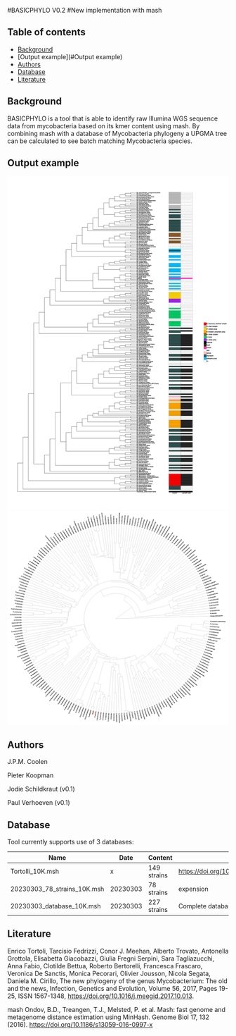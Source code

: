 #BASICPHYLO V0.2
#New implementation with mash

## Table of contents
* [Background](#GENERAL-INFO)
* [Output example](#Output example)
* [Authors](#Authors)
* [Database](#Database)
* [Literature](#Literature)

## Background
BASICPHYLO is a tool that is able to identify raw Illumina WGS sequence data from mycobacteria
based on its kmer content using mash.
By combining mash with a database of Mycobacteria phylogeny a UPGMA tree
can be calculated to see batch matching Mycobacteria species.

## Output example
![Alt text](images/Sample.png?raw=true "Output example")
![Alt text](images/Sample2.png?raw=true "Output example")

## Authors
J.P.M. Coolen 

Pieter Koopman

Jodie Schildkraut (v0.1)

Paul Verhoeven (v0.1)

## Database
Tool currently supports use of 3 databases:

| Name       | Date | Content      | Notes                                        |
|------------|----|--------------|----------------------------------------------|
| Tortolli_10K.msh | x  | 149 strains  | https://doi.org/10.1016/j.meegid.2017.10.013 |
| 20230303_78_strains_10K.msh   | 20230303 | 78 strains   | expension                                    |
| 20230303_database_10K.msh   | 20230303 | 227 strains  | Complete database                            |

## Literature
Enrico Tortoli, Tarcisio Fedrizzi, Conor J. Meehan, Alberto Trovato, Antonella Grottola, Elisabetta Giacobazzi, Giulia Fregni Serpini, Sara Tagliazucchi, Anna Fabio, Clotilde Bettua, Roberto Bertorelli, Francesca Frascaro, Veronica De Sanctis, Monica Pecorari, Olivier Jousson, Nicola Segata, Daniela M. Cirillo,
The new phylogeny of the genus Mycobacterium: The old and the news,
Infection, Genetics and Evolution, Volume 56, 2017, Pages 19-25, ISSN 1567-1348,
https://doi.org/10.1016/j.meegid.2017.10.013.

mash
Ondov, B.D., Treangen, T.J., Melsted, P. et al.
Mash: fast genome and metagenome distance estimation using MinHash. 
Genome Biol 17, 132 (2016). https://doi.org/10.1186/s13059-016-0997-x